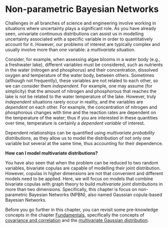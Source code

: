 
# Non-parametric Bayesian Networks

Challenges in all branches of science and engineering involve working in situations where uncertainty plays a significant role. As you have already seen, univariate continuous distributions can assist us in modelling uncertainty associated with a specific variable in order to quantitatively account for it. However, our problems of interest are typically complex and usually involve more than one variable: a _multivariate_ situation.

Consider, for example, when assessing algae blooms in a water body (e.g., a freshwater lake), different variables must be considered, such as nutrients in the water (nitrogen and phosphorus) and their concentration, dissolved oxygen and temperature of the water body, between others. Sometimes (although not frequently), these variables are not related to each other, so we can consider them _independent._ For example, one may assume (for simplicity) that the amount of nitrogen and phosphorous that reaches the lake is not be related to the water temperature of the lake. However, truly _independent_ situations rarely occur in reality, and the variables are _dependent_ on each other. For example, the concentration of nitrogen and phosphorous changes with time and the reaction rates are dependent on the temperature of the water; thus if you are interested in these quantities over time, temperature is certainly a _dependent variable_ of interest.

Dependent relationships can be quantified using _multivariate probability distributions_, as they allow us to model the distribution of not only one variable but several at the same time, thus accounting for their dependence.

**How can I model multivariate distributions?**

You have also seen that when the problem can be reduced to two random variables, bivariate copulas are capable of modelling their joint distribution. However, copulas in higher dimensions are not that convenient and different models need to be applied. Here, we will focus on models that combine bivariate copulas with graph theory to build _multivariate joint distributions_ in more than two dimensions. Specifically, this chapter is focus on non-parametric Bayesian Networks (NPBN), also named Gaussian copula-based Bayesian Networks.

Before you go further in this chapter, you can revisit some pre-knowledge concepts in the chapter [Fundamentals](), specifically the concepts of [covariance and correlation](covar) and the [multivariate Gaussian distribution](toadd).